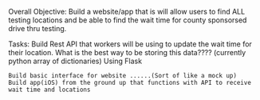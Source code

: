 Overall Objective:  Build a website/app that is will allow users to find ALL testing locations and be able to find the wait time for county sponsorsed drive thru testing.

Tasks:
	Build Rest API that workers will be using to update the wait time for their location.
		What is the best way to be storing this data???? (currently python array of dictionaries)
		Using Flask
		
	Build basic interface for website ......(Sort of like a mock up)
	Build app(iOS) from the ground up that functions with API to receive wait time and locations
